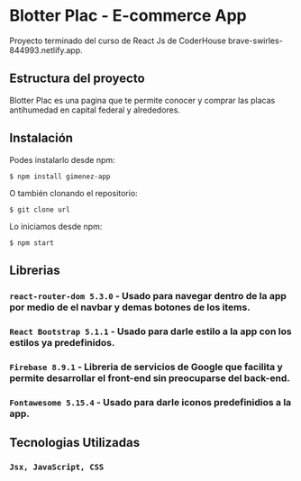 # Blotter Plac - E-commerce App

Proyecto terminado del curso de React Js de CoderHouse brave-swirles-844993.netlify.app.


## Estructura del proyecto

Blotter Plac es una pagina que te permite conocer y comprar las placas antihumedad en capital federal y alrededores.


## Instalación

Podes instalarlo desde npm:

`$ npm install gimenez-app`

O también clonando el repositorio:

`$ git clone url`

Lo iniciamos desde npm:

`$ npm start`


## Librerias

### `react-router-dom 5.3.0` - Usado para navegar dentro de la app por medio de el navbar y demas botones de los items.

### `React Bootstrap 5.1.1` - Usado para darle estilo a la app con los estilos ya predefinidos.

### `Firebase 8.9.1` - Libreria de servicios de Google que facilita y permite desarrollar el front-end sin preocuparse del back-end.

### `Fontawesome 5.15.4` - Usado para darle iconos predefinidios a la app.


## Tecnologias Utilizadas

### `Jsx, JavaScript, CSS`



